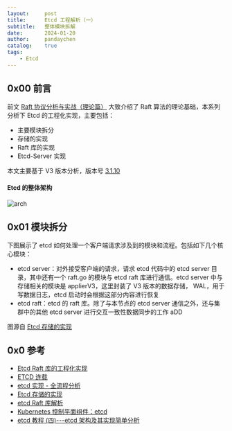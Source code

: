 ```yaml
---
layout:     post
title:      Etcd 工程解析（一）
subtitle:   整体模块拆解
date:       2024-01-20
author:     pandaychen
catalog:    true
tags:
    - Etcd
---
```



##  0x00    前言
前文 [Raft 协议分析与实战（理论篇）](https://pandaychen.github.io/2020/01/10/A-RAFT-PROTOCOL-BASIC/) 大致介绍了 Raft 算法的理论基础，本系列分析下 Etcd 的工程化实现，主要包括：

-   主要模块拆分
-   存储的实现
-   Raft 库的实现
-   Etcd-Server 实现

本文主要基于 V3 版本分析，版本号 [3.1.10](https://github.com/pandaychen/etcd-3.1.10-codedump)

####    Etcd 的整体架构

![arch](https://raw.githubusercontent.com/pandaychen/pandaychen.github.io/master/blog_img/etcd/code/arch.png)

##  0x01    模块拆分
下图展示了 etcd 如何处理一个客户端请求涉及到的模块和流程。包括如下几个核心模块：

-   etcd server：对外接受客户端的请求，请求 etcd 代码中的 etcd server 目录，其中还有一个 raft.go 的模块与 etcd raft 库进行通信。etcd server 中与存储相关的模块是 applierV3，这里封装了 V3 版本的数据存储， WAL，用于写数据日志，etcd 启动时会根据这部分内容进行恢复
-   etcd raft：etcd 的 raft 库。除了与本节点的 etcd server 通信之外，还与集群中的其他 etcd server 进行交互一致性数据同步的工作 aDD

图源自 [Etcd 存储的实现](https://www.codedump.info/post/20181125-etcd-server/)

##  0x0 参考
-   [Etcd Raft 库的工程化实现](https://www.codedump.info/post/20210515-raft/)
-   [ETCD 连载](https://www.lixueduan.com/categories/etcd/)
-   [etcd 实现 - 全流程分析](https://www.jianshu.com/p/2614fdb5d1c3)
-   [Etcd 存储的实现](https://www.codedump.info/post/20181125-etcd-server/)
-   [etcd Raft 库解析](https://www.codedump.info/post/20180922-etcd-raft/)
-   [Kubernetes 控制平面组件：etcd](https://burningmyself.gitee.io/kubernetes/k8s_etcd/)
-   [etcd 教程 (四)---etcd 架构及其实现简单分析](https://www.lixueduan.com/posts/etcd/04-etcd-architecture/)